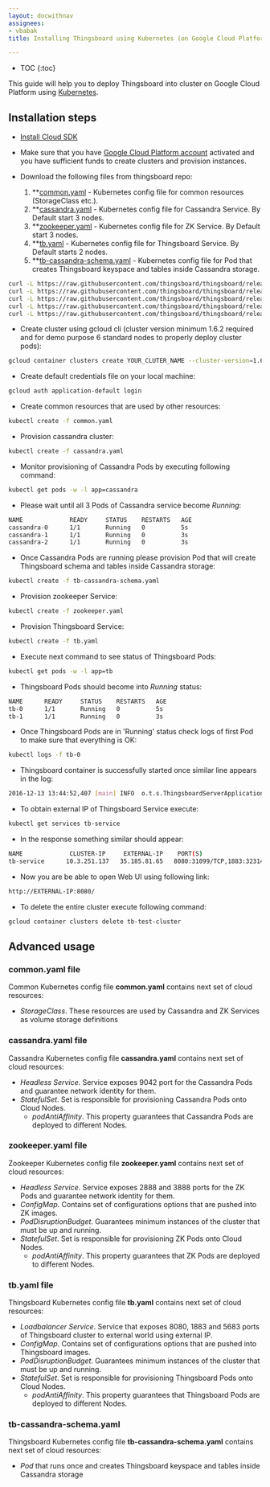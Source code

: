 ```yaml
---
layout: docwithnav
assignees:
- vbabak
title: Installing Thingsboard using Kubernetes (on Google Cloud Platform)

---
```


* TOC
{:toc}

This guide will help you to deploy Thingsboard into cluster on Google Cloud Platform using [Kubernetes](https://kubernetes.io/).

## Installation steps

- [Install Cloud SDK](https://cloud.google.com/sdk/#Quick_Start)

- Make sure that you have [Google Cloud Platform account](https://console.cloud.google.com/) activated and you have sufficient funds to create clusters and provision instances.

- Download the following files from thingsboard repo:
    1. **[common.yaml](https://raw.githubusercontent.com/thingsboard/thingsboard/release-1.2.4/docker/common/common.yaml) - Kubernetes config file for common resources (StorageClass etc.).
    1. **[cassandra.yaml](https://raw.githubusercontent.com/thingsboard/thingsboard/release-1.2.4/docker/cassandra/cassandra.yaml) - Kubernetes config file for Cassandra Service. By Default start 3 nodes.
    1. **[zookeeper.yaml](https://raw.githubusercontent.com/thingsboard/thingsboard/release-1.2.4/docker/zookeeper/zookeeper.yaml) - Kubernetes config file for ZK Service. By Default start 3 nodes.
    1. **[tb.yaml](https://raw.githubusercontent.com/thingsboard/thingsboard/release-1.2.4/docker/tb/tb.yaml) - Kubernetes config file for Thingsboard Service. By Default starts 2 nodes.
    1. **[tb-cassandra-schema.yaml](https://raw.githubusercontent.com/thingsboard/thingsboard/release-1.2.4/docker/tb-cassandra-schema/tb-cassandra-schema.yaml) - Kubernetes config file for Pod that creates Thingsboard keyspace and tables inside Cassandra storage.
      
```bash
curl -L https://raw.githubusercontent.com/thingsboard/thingsboard/release-1.2.4/docker/common/common.yaml > common.yaml
curl -L https://raw.githubusercontent.com/thingsboard/thingsboard/release-1.2.4/docker/cassandra/cassandra.yaml > cassandra.yaml
curl -L https://raw.githubusercontent.com/thingsboard/thingsboard/release-1.2.4/docker/zookeeper/zookeeper.yaml > zookeeper.yaml
curl -L https://raw.githubusercontent.com/thingsboard/thingsboard/release-1.2.4/docker/tb/tb.yaml > tb.yaml
curl -L https://raw.githubusercontent.com/thingsboard/thingsboard/release-1.2.4/docker/tb-cassandra-schema/tb-cassandra-schema.yaml > tb-cassandra-schema.yaml
```

- Create cluster using gcloud cli (cluster version minimum 1.6.2 required and for demo purpose 6 standard nodes to properly deploy cluster pods):

```bash
gcloud container clusters create YOUR_CLUTER_NAME --cluster-version=1.6.2 --num-nodes=6
```

- Create default credentials file on your local machine:

```bash
gcloud auth application-default login
```

- Create common resources that are used by other resources:

```bash
kubectl create -f common.yaml
```

- Provision cassandra cluster:

```bash
kubectl create -f cassandra.yaml
```

- Monitor provisioning of Cassandra Pods by executing following command:

```bash
kubectl get pods -w -l app=cassandra
```

- Please wait until all 3 Pods of Cassandra service become *Running*:

```bash
NAME             READY     STATUS    RESTARTS   AGE
cassandra-0      1/1       Running   0          5s
cassandra-1      1/1       Running   0          3s
cassandra-2      1/1       Running   0          3s
```

- Once Cassandra Pods are running please provision Pod that will create Thingsboard schema and tables inside Cassandra storage:

```bash
kubectl create -f tb-cassandra-schema.yaml
```

- Provision zookeeper Service:

```bash
kubectl create -f zookeeper.yaml
```

- Provision Thingsboard Service:

```bash
kubectl create -f tb.yaml
```

- Execute next command to see status of Thingsboard Pods:

```bash
kubectl get pods -w -l app=tb
```

- Thingsboard Pods should become into *Running* status:

```bash
NAME      READY     STATUS    RESTARTS   AGE
tb-0      1/1       Running   0          5s
tb-1      1/1       Running   0          3s
```

- Once Thingsboard Pods are in 'Running' status check logs of first Pod to make sure that everything is OK:

```bash
kubectl logs -f tb-0
```

- Thingsboard container is successfully started once similar line appears in the log:

```bash
2016-12-13 13:44:52,407 [main] INFO  o.t.s.ThingsboardServerApplication - Started ThingsboardServerApplication in 113.64 seconds (JVM running for 118.624)
```

- To obtain external IP of Thingsboard Service execute:

```bash
kubectl get services tb-service
```

- In the response something similar should appear:

```bash
NAME             CLUSTER-IP     EXTERNAL-IP    PORT(S)                                        AGE
tb-service      10.3.251.137   35.185.81.65   8080:31099/TCP,1883:32314/TCP,5683:30062/TCP   1m
```

- Now you are be able to open Web UI using following link:
   
```bash
http://EXTERNAL-IP:8080/
```

- To delete the entire cluster execute following command:

```bash
gcloud container clusters delete tb-test-cluster
```

## Advanced usage

### common.yaml file

Common Kubernetes config file **common.yaml** contains next set of cloud resources:
 - *StorageClass*. These resources are used by Cassandra and ZK Services as volume storage definitions
 
### cassandra.yaml file

Cassandra Kubernetes config file **cassandra.yaml** contains next set of cloud resources:
 - *Headless Service*. Service exposes 9042 port for the Cassandra Pods and guarantee network identity for them.
 - *StatefulSet*. Set is responsible for provisioning Cassandra Pods onto Cloud Nodes.
   - *podAntiAffinity*. This property guarantees that Cassandra Pods are deployed to different Nodes.

### zookeeper.yaml file

Zookeeper Kubernetes config file **zookeeper.yaml** contains next set of cloud resources:
 - *Headless Service*. Service exposes 2888 and 3888 ports for the ZK Pods and guarantee network identity for them.
 - *ConfigMap*. Contains set of configurations options that are pushed into ZK images.
 - *PodDisruptionBudget*. Guarantees minimum instances of the cluster that must be up and running.
 - *StatefulSet*. Set is responsible for provisioning ZK Pods onto Cloud Nodes.
   - *podAntiAffinity*. This property guarantees that ZK Pods are deployed to different Nodes.

### tb.yaml file

Thingsboard Kubernetes config file **tb.yaml** contains next set of cloud resources:
 - *Loadbalancer Service*. Service that exposes 8080, 1883 and 5683 ports of Thingsboard cluster to external world using external IP.
 - *ConfigMap*. Contains set of configurations options that are pushed into Thingsboard images.
 - *PodDisruptionBudget*. Guarantees minimum instances of the cluster that must be up and running.
 - *StatefulSet*. Set is responsible for provisioning Thingsboard Pods onto Cloud Nodes.
   - *podAntiAffinity*. This property guarantees that Thingsboard Pods are deployed to different Nodes.

### tb-cassandra-schema.yaml

Thingsboard Kubernetes config file **tb-cassandra-schema.yaml** contains next set of cloud resources:
 - *Pod* that runs once and creates Thingsboard keyspace and tables inside Cassandra storage